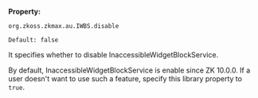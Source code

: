 **Property:**

`org.zkoss.zkmax.au.IWBS.disable`

`Default: false`

It specifies whether to disable InaccessibleWidgetBlockService.

By default, InaccessibleWidgetBlockService is enable since ZK 10.0.0. If
a user doesn't want to use such a feature, specify this library property
to `true`.
